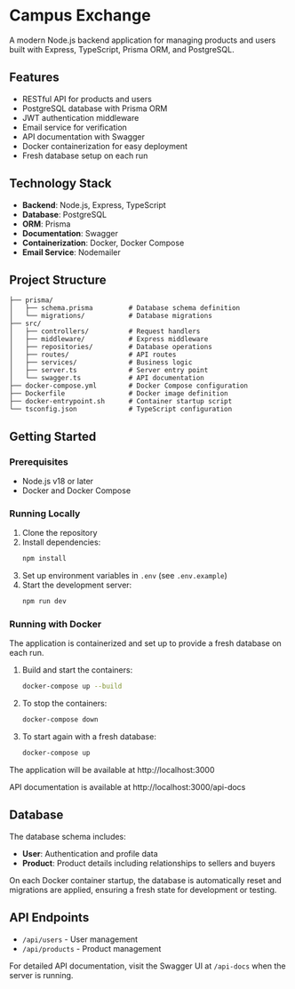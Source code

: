 # Campus Exchange

A modern Node.js backend application for managing products and users built with Express, TypeScript, Prisma ORM, and PostgreSQL.

## Features

- RESTful API for products and users
- PostgreSQL database with Prisma ORM
- JWT authentication middleware
- Email service for verification
- API documentation with Swagger
- Docker containerization for easy deployment
- Fresh database setup on each run

## Technology Stack

- **Backend**: Node.js, Express, TypeScript
- **Database**: PostgreSQL
- **ORM**: Prisma
- **Documentation**: Swagger
- **Containerization**: Docker, Docker Compose
- **Email Service**: Nodemailer

## Project Structure

```
├── prisma/
│   ├── schema.prisma         # Database schema definition
│   └── migrations/           # Database migrations
├── src/
│   ├── controllers/          # Request handlers
│   ├── middleware/           # Express middleware
│   ├── repositories/         # Database operations
│   ├── routes/               # API routes
│   ├── services/             # Business logic
│   ├── server.ts             # Server entry point
│   └── swagger.ts            # API documentation
├── docker-compose.yml        # Docker Compose configuration
├── Dockerfile                # Docker image definition
├── docker-entrypoint.sh      # Container startup script
└── tsconfig.json             # TypeScript configuration
```

## Getting Started

### Prerequisites

- Node.js v18 or later
- Docker and Docker Compose

### Running Locally

1. Clone the repository
2. Install dependencies:
   ```bash
   npm install
   ```
3. Set up environment variables in `.env` (see `.env.example`)
4. Start the development server:
   ```bash
   npm run dev
   ```

### Running with Docker

The application is containerized and set up to provide a fresh database on each run.

1. Build and start the containers:
   ```bash
   docker-compose up --build
   ```

2. To stop the containers:
   ```bash
   docker-compose down
   ```

3. To start again with a fresh database:
   ```bash
   docker-compose up
   ```

The application will be available at http://localhost:3000

API documentation is available at http://localhost:3000/api-docs

## Database

The database schema includes:

- **User**: Authentication and profile data
- **Product**: Product details including relationships to sellers and buyers

On each Docker container startup, the database is automatically reset and migrations are applied, ensuring a fresh state for development or testing.

## API Endpoints

- `/api/users` - User management
- `/api/products` - Product management

For detailed API documentation, visit the Swagger UI at `/api-docs` when the server is running.

